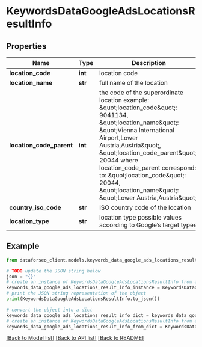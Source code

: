 # KeywordsDataGoogleAdsLocationsResultInfo


## Properties

Name | Type | Description | Notes
------------ | ------------- | ------------- | -------------
**location_code** | **int** | location code | [optional] 
**location_name** | **str** | full name of the location | [optional] 
**location_code_parent** | **int** | the code of the superordinate location example: \&quot;location_code\&quot;: 9041134, \&quot;location_name\&quot;: \&quot;Vienna International Airport,Lower Austria,Austria\&quot;, \&quot;location_code_parent\&quot;: 20044 where location_code_parent corresponds to: \&quot;location_code\&quot;: 20044, \&quot;location_name\&quot;: \&quot;Lower Austria,Austria\&quot; | [optional] 
**country_iso_code** | **str** | ISO country code of the location | [optional] 
**location_type** | **str** | location type possible values according to Google’s target types | [optional] 

## Example

```python
from dataforseo_client.models.keywords_data_google_ads_locations_result_info import KeywordsDataGoogleAdsLocationsResultInfo

# TODO update the JSON string below
json = "{}"
# create an instance of KeywordsDataGoogleAdsLocationsResultInfo from a JSON string
keywords_data_google_ads_locations_result_info_instance = KeywordsDataGoogleAdsLocationsResultInfo.from_json(json)
# print the JSON string representation of the object
print(KeywordsDataGoogleAdsLocationsResultInfo.to_json())

# convert the object into a dict
keywords_data_google_ads_locations_result_info_dict = keywords_data_google_ads_locations_result_info_instance.to_dict()
# create an instance of KeywordsDataGoogleAdsLocationsResultInfo from a dict
keywords_data_google_ads_locations_result_info_from_dict = KeywordsDataGoogleAdsLocationsResultInfo.from_dict(keywords_data_google_ads_locations_result_info_dict)
```
[[Back to Model list]](../README.md#documentation-for-models) [[Back to API list]](../README.md#documentation-for-api-endpoints) [[Back to README]](../README.md)


